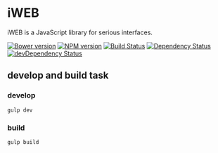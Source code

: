 # iWEB

iWEB is a JavaScript library for serious interfaces.

[![Bower version](https://img.shields.io/bower/v/amazeui-react.svg?style=flat-square)](https://github.com/amazeui/amazeui-react)
[![NPM version](https://img.shields.io/npm/v/amazeui-react.svg?style=flat-square)](https://www.npmjs.com/package/amazeui-react)
[![Build Status](https://img.shields.io/travis/amazeui/amazeui-react.svg?style=flat-square)](https://travis-ci.org/amazeui/amazeui-react)
[![Dependency Status](https://img.shields.io/david/amazeui/amazeui-react.svg?style=flat-square)](https://david-dm.org/amazeui/amazeui-react)
[![devDependency Status](https://img.shields.io/david/dev/amazeui/amazeui-react.svg?style=flat-square)](https://david-dm.org/amazeui/amazeui-react#info=devDependencies)

## develop and build task

### develop

```
gulp dev
```

### build

```
gulp build
```

[iweb]: https://github.com/iUAP/iWEB
